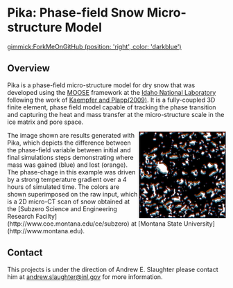 # Pika: Phase-field Snow Micro-structure Model

[gimmick:ForkMeOnGitHub (position: 'right', color: 'darkblue')
](http://www.github.com/idaholab/pika)

## Overview

Pika is a phase-field micro-structure model for dry snow that was developed using the [MOOSE](https://www.mooseframework.org) framework at the [Idaho National Laboratory](https://www.inl.gov) following the work of [Kaempfer and Plapp(2009)](http://journals.aps.org/pre/abstract/10.1103/PhysRevE.79.031502). It is a fully-coupled 3D finite element, phase field model capable of tracking the phase transition and capturing the heat and mass transfer at the micro-structure scale in the ice matrix and pore space.

<div>
<img src="images/snow_2d_gain_loss.png" alt="Pika 2D Simulation" align="right" style="width: 200px;"/>
The image shown are results generated with Pika, which depicts the difference between the phase-field variable between initial and final simulations steps demonstrating where mass was gained (blue) and lost (orange). The phase-chage in this example was driven by a strong temperature gradient over a 4 hours of simulated time. The colors are shown superimposed on the raw input, which is a 2D micro-CT scan of snow obtained at the [Subzero Science and Engineering Research Facilty](http://www.coe.montana.edu/ce/subzero) at [Montana State University](http://www.montana.edu).

</div>


## Contact
This projects is under the direction of Andrew E. Slaughter please contact him at andrew.slaughter@inl.gov for more information.
